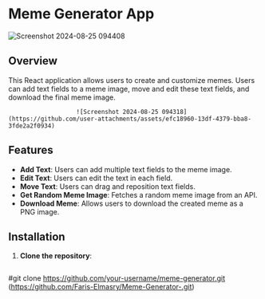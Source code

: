# Meme Generator App
![Screenshot 2024-08-25 094408](https://github.com/user-attachments/assets/98d6d77b-6d0d-4f42-8062-fb50a83afde0)

## Overview

This React application allows users to create and customize memes. Users can add text fields to a meme image, move and edit these text fields, and download the final meme image.

                       ![Screenshot 2024-08-25 094318](https://github.com/user-attachments/assets/efc18960-13df-4379-bba8-3fde2a2f0934)

## Features

- **Add Text**: Users can add multiple text fields to the meme image.
- **Edit Text**: Users can edit the text in each field.
- **Move Text**: Users can drag and reposition text fields.
- **Get Random Meme Image**: Fetches a random meme image from an API.
- **Download Meme**: Allows users to download the created meme as a PNG image.

## Installation

1. **Clone the repository**:
   ```bash
#git clone https://github.com/your-username/meme-generator.git
(https://github.com/Faris-Elmasry/Meme-Generator-.git)

